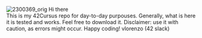 
![2300369_orig](https://github.com/user-attachments/assets/556aae51-e9f3-41f2-b3e2-5886deb72bb0)
Hi there<br> 
This is my 42Cursus repo for day-to-day purpouses.
Generally, what is here it is tested and works.
Feel free to download it.
Disclaimer: use it with caution, as errors might occur.
Happy coding!
vlorenzo (42 slack)
